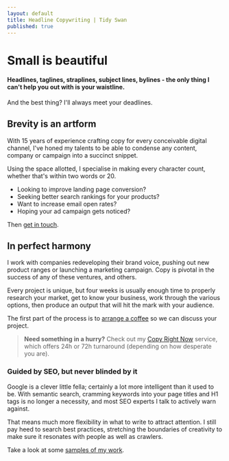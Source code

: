 ```yaml
---
layout: default
title: Headline Copywriting | Tidy Swan
published: true
---
```

# Small is beautiful

#### Headlines, taglines, straplines, subject lines, bylines - the only thing I can't help you out with is your waistline.

And the best thing? I'll always meet your deadlines.

## Brevity is an artform

With 15 years of experience crafting copy for every conceivable digital channel, I've honed my talents to be able to condense any content, company or campaign into a succinct snippet.

Using the space allotted, I specialise in making every character count, whether that's within two words or 20.

- Looking to improve landing page conversion?
- Seeking better search rankings for your products?
- Want to increase email open rates?
- Hoping your ad campaign gets noticed?

Then [get in touch](/contact).

## In perfect harmony

I work with companies redeveloping their brand voice, pushing out new product ranges or launching a marketing campaign. Copy is pivotal in the success of any of these ventures, and others.

Every project is unique, but four weeks is usually enough time to properly research your market, get to know your business, work through the various options, then produce an output that will hit the mark with your audience.

The first part of the process is to [arrange a coffee](/contact) so we can discuss your project.

> **Need something in a hurry?** Check out my [Copy Right Now](/copy-right-now) service, which offers 24h or 72h turnaround (depending on how desperate you are).

### Guided by SEO, but never blinded by it

Google is a clever little fella; certainly a lot more intelligent than it used to be. With semantic search, cramming keywords into your page titles and H1 tags is no longer a necessity, and most SEO experts I talk to actively warn against.

That means much more flexibility in what to write to attract attention. I still pay heed to search best practices, stretching the boundaries of creativity to make sure it resonates with people as well as crawlers.

Take a look at some [samples of my work](/about).
